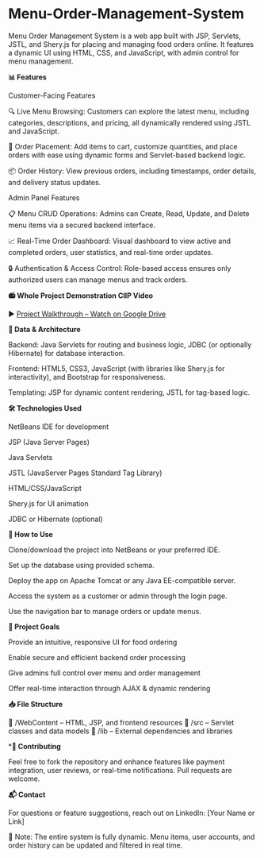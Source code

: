 # Menu-Order-Management-System
Menu Order Management System is a web app built with JSP, Servlets, JSTL, and Shery.js for placing and managing food orders online. It features a dynamic UI using HTML, CSS, and JavaScript, with admin control for menu management.

**📊 Features**

Customer-Facing Features

🔍 Live Menu Browsing: Customers can explore the latest menu, including categories, descriptions, and pricing, all dynamically rendered using JSTL and JavaScript.

🛒 Order Placement: Add items to cart, customize quantities, and place orders with ease using dynamic forms and Servlet-based backend logic.

📦 Order History: View previous orders, including timestamps, order details, and delivery status updates.

Admin Panel Features

📋 Menu CRUD Operations: Admins can Create, Read, Update, and Delete menu items via a secured backend interface.

📈 Real-Time Order Dashboard: Visual dashboard to view active and completed orders, user statistics, and real-time order updates.

🔒 Authentication & Access Control: Role-based access ensures only authorized users can manage menus and track orders.

**📻 Whole Project Demonstration ClIP Video**

▶️ [Project Walkthrough – Watch on Google Drive](https://drive.google.com/file/d/1DmBdryJIzUQsZy9yANCyxm30HPnSDw0t/view)

**🧩 Data & Architecture**

Backend: Java Servlets for routing and business logic, JDBC (or optionally Hibernate) for database interaction.

Frontend: HTML5, CSS3, JavaScript (with libraries like Shery.js for interactivity), and Bootstrap for responsiveness.

Templating: JSP for dynamic content rendering, JSTL for tag-based logic.

**🛠️ Technologies Used**

NetBeans IDE for development

JSP (Java Server Pages)

Java Servlets

JSTL (JavaServer Pages Standard Tag Library)

HTML/CSS/JavaScript

Shery.js for UI animation

JDBC or Hibernate (optional)


**🚀 How to Use**

Clone/download the project into NetBeans or your preferred IDE.

Set up the database using provided schema.

Deploy the app on Apache Tomcat or any Java EE-compatible server.

Access the system as a customer or admin through the login page.

Use the navigation bar to manage orders or update menus.

**📌 Project Goals**

Provide an intuitive, responsive UI for food ordering

Enable secure and efficient backend order processing

Give admins full control over menu and order management

Offer real-time interaction through AJAX & dynamic rendering

**📥 File Structure**

📁 /WebContent – HTML, JSP, and frontend resources
📁 /src – Servlet classes and data models
📁 /lib – External dependencies and libraries

***🤝 Contributing**

Feel free to fork the repository and enhance features like payment integration, user reviews, or real-time notifications. Pull requests are welcome.

**📬 Contact**

For questions or feature suggestions, reach out on LinkedIn: [Your Name or Link]

📝 Note: The entire system is fully dynamic. Menu items, user accounts, and order history can be updated and filtered in real time.
